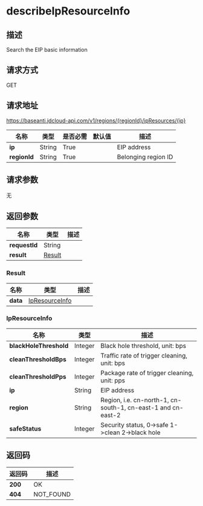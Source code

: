# describeIpResourceInfo


## 描述
Search the EIP basic information

## 请求方式
GET

## 请求地址
https://baseanti.jdcloud-api.com/v1/regions/{regionId}/ipResources/{ip}

|名称|类型|是否必需|默认值|描述|
|---|---|---|---|---|
|**ip**|String|True||EIP address|
|**regionId**|String|True||Belonging region ID|

## 请求参数
无


## 返回参数
|名称|类型|描述|
|---|---|---|
|**requestId**|String||
|**result**|[Result](##Result)||


### <a name="Result">Result</a>
|名称|类型|描述|
|---|---|---|
|**data**|[IpResourceInfo](##IpResourceInfo)||
### <a name="IpResourceInfo">IpResourceInfo</a>
|名称|类型|描述|
|---|---|---|
|**blackHoleThreshold**|Integer|Black hole threshold, unit: bps|
|**cleanThresholdBps**|Integer|Traffic rate of trigger cleaning, unit: bps|
|**cleanThresholdPps**|Integer|Package rate of trigger cleaning, unit: pps|
|**ip**|String|EIP address|
|**region**|String|Region, i.e. cn-north-1, cn-south-1, cn-east-1 and cn-east-2|
|**safeStatus**|Integer|Security status, 0->safe  1->clean  2->black hole|

## 返回码
|返回码|描述|
|---|---|
|**200**|OK|
|**404**|NOT_FOUND|
